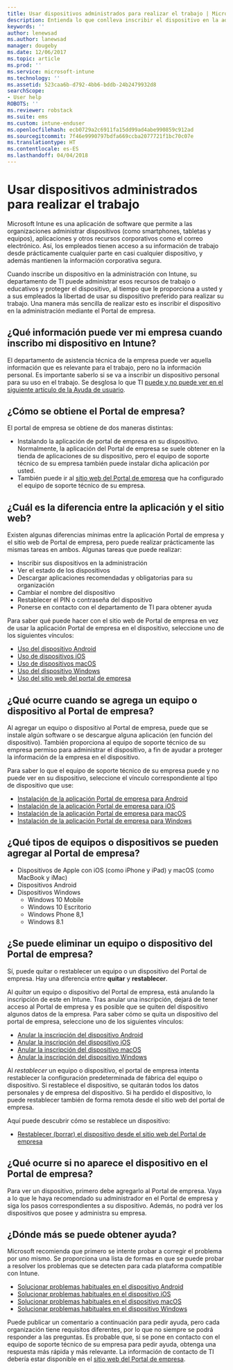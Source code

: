 ```yaml
---
title: Usar dispositivos administrados para realizar el trabajo | Microsoft Docs
description: Entienda lo que conlleva inscribir el dispositivo en la administración con Intune.
keywords: ''
author: lenewsad
ms.author: lanewsad
manager: dougeby
ms.date: 12/06/2017
ms.topic: article
ms.prod: ''
ms.service: microsoft-intune
ms.technology: ''
ms.assetid: 523caa6b-d792-4bb6-bddb-24b2479932d8
searchScope:
- User help
ROBOTS: ''
ms.reviewer: robstack
ms.suite: ems
ms.custom: intune-enduser
ms.openlocfilehash: ecb0729a2c6911fa15dd99ad4abe990859c912ad
ms.sourcegitcommit: 7f46e9990797bdfa669ccba2077721f1bc70c07e
ms.translationtype: HT
ms.contentlocale: es-ES
ms.lasthandoff: 04/04/2018
---
```

# <a name="use-managed-devices-to-get-work-done"></a>Usar dispositivos administrados para realizar el trabajo
Microsoft Intune es una aplicación de software que permite a las organizaciones administrar dispositivos (como smartphones, tabletas y equipos), aplicaciones y otros recursos corporativos como el correo electrónico. Así, los empleados tienen acceso a su información de trabajo desde prácticamente cualquier parte en casi cualquier dispositivo, y además mantienen la información corporativa segura.

Cuando inscribe un dispositivo en la administración con Intune, su departamento de TI puede administrar esos recursos de trabajo o educativos y proteger el dispositivo, al tiempo que le proporciona a usted y a sus empleados la libertad de usar su dispositivo preferido para realizar su trabajo. Una manera más sencilla de realizar esto es inscribir el dispositivo en la administración mediante el Portal de empresa.

## <a name="what-information-can-my-company-see-when-i-enroll-my-device-in-intune"></a>¿Qué información puede ver mi empresa cuando inscribo mi dispositivo en Intune?
El departamento de asistencia técnica de la empresa puede ver aquella información que es relevante para el trabajo, pero no la información personal. Es importante saberlo si se va a inscribir un dispositivo personal para su uso en el trabajo. Se desglosa lo que TI [puede y no puede ver en el siguiente artículo de la Ayuda de usuario](what-info-can-your-company-see-when-you-enroll-your-device-in-intune.md).

## <a name="how-do-i-get-the-company-portal"></a>¿Cómo se obtiene el Portal de empresa?
El portal de empresa se obtiene de dos maneras distintas:

- Instalando la aplicación de portal de empresa en su dispositivo. Normalmente, la aplicación del Portal de empresa se suele obtener en la tienda de aplicaciones de su dispositivo, pero el equipo de soporte técnico de su empresa también puede instalar dicha aplicación por usted.
- También puede ir al [sitio web del Portal de empresa](https://portal.manage.microsoft.com#HelpDeskDialog) que ha configurado el equipo de soporte técnico de su empresa.

## <a name="whats-the-difference-between-the-app-and-the-website"></a>¿Cuál es la diferencia entre la aplicación y el sitio web?
Existen algunas diferencias mínimas entre la aplicación Portal de empresa y el sitio web de Portal de empresa, pero puede realizar prácticamente las mismas tareas en ambos. Algunas tareas que puede realizar:

- Inscribir sus dispositivos en la administración
- Ver el estado de los dispositivos
- Descargar aplicaciones recomendadas y obligatorias para su organización
- Cambiar el nombre del dispositivo
- Restablecer el PIN o contraseña del dispositivo
- Ponerse en contacto con el departamento de TI para obtener ayuda

Para saber qué puede hacer con el sitio web de Portal de empresa en vez de usar la aplicación Portal de empresa en el dispositivo, seleccione uno de los siguientes vínculos:

- [Uso del dispositivo Android](using-your-android-device-with-intune.md)
- [Uso de dispositivos iOS](using-your-ios-device-with-intune.md)
- [Uso de dispositivos macOS](using-your-macos-device-with-intune.md)
- [Uso del dispositivo Windows](using-your-windows-device-with-intune.md)
- [Uso del sitio web del portal de empresa](using-the-intune-company-portal-website.md)

## <a name="what-happens-when-you-add-a-computer-or-device-to-the-company-portal"></a>¿Qué ocurre cuando se agrega un equipo o dispositivo al Portal de empresa?
Al agregar un equipo o dispositivo al Portal de empresa, puede que se instale algún software o se descargue alguna aplicación (en función del dispositivo). También proporciona al equipo de soporte técnico de su empresa permiso para administrar el dispositivo, a fin de ayudar a proteger la información de la empresa en el dispositivo.

Para saber lo que el equipo de soporte técnico de su empresa puede y no puede ver en su dispositivo, seleccione el vínculo correspondiente al tipo de dispositivo que use:

- [Instalación de la aplicación Portal de empresa para Android](what-happens-if-you-install-the-company-portal-app-and-enroll-your-device-in-intune-android.md)
- [Instalación de la aplicación Portal de empresa para iOS](what-happens-if-you-install-the-company-portal-app-and-enroll-your-device-in-intune-ios.md)
- [Instalación de la aplicación Portal de empresa para macOS](what-happens-if-you-install-the-company-portal-app-and-enroll-your-device-in-intune-macos.md)
- [Instalación de la aplicación Portal de empresa para Windows](what-happens-if-you-install-the-company-portal-app-and-enroll-your-device-in-intune-windows10.md)

## <a name="what-kind-of-computers-or-devices-can-you-add-to-the-company-portal"></a>¿Qué tipos de equipos o dispositivos se pueden agregar al Portal de empresa?
-   Dispositivos de Apple con iOS (como iPhone y iPad) y macOS (como MacBook y iMac)
-   Dispositivos Android
-   Dispositivos Windows
    -   Windows 10 Mobile
    -   Windows 10 Escritorio
    -   Windows Phone 8,1
    -   Windows 8.1

## <a name="can-you-remove-a-computer-or-device-from-the-company-portal"></a>¿Se puede eliminar un equipo o dispositivo del Portal de empresa?
Sí, puede quitar o restablecer un equipo o un dispositivo del Portal de empresa. Hay una diferencia entre **quitar** y **restablecer**.

Al *quitar* un equipo o dispositivo del Portal de empresa, está anulando la inscripción de este en Intune. Tras anular una inscripción, dejará de tener acceso al Portal de empresa y es posible que se quiten del dispositivo algunos datos de la empresa. Para saber cómo se quita un dispositivo del portal de empresa, seleccione uno de los siguientes vínculos:

- [Anular la inscripción del dispositivo Android](unenroll-your-device-from-intune-android.md)
- [Anular la inscripción del dispositivo iOS](unenroll-your-device-from-intune-ios.md)
- [Anular la inscripción del dispositivo macOS](unenroll-your-device-from-intune-macos.md)
- [Anular la inscripción del dispositivo Windows](unenroll-your-device-from-intune-windows.md)

Al *restablecer* un equipo o dispositivo, el portal de empresa intenta restablecer la configuración predeterminada de fábrica del equipo o dispositivo. Si restablece el dispositivo, se quitarán todos los datos personales y de empresa del dispositivo. Si ha perdido el dispositivo, lo puede restablecer también de forma remota desde el sitio web del portal de empresa.

Aquí puede descubrir cómo se restablece un dispositivo:

- [Restablecer (borrar) el dispositivo desde el sitio web del Portal de empresa](reset-erase-your-device-cpwebsite.md)

## <a name="what-if-i-cant-see-my-device-in-the-company-portal"></a>¿Qué ocurre si no aparece el dispositivo en el Portal de empresa?
Para ver un dispositivo, primero debe agregarlo al Portal de empresa. Vaya a lo que le haya recomendado su administrador en el Portal de empresa y siga los pasos correspondientes a su dispositivo. Además, no podrá ver los dispositivos que posee y administra su empresa.

## <a name="where-else-can-i-go-for-help"></a>¿Dónde más se puede obtener ayuda?
Microsoft recomienda que primero se intente probar a corregir el problema por uno mismo. Se proporciona una lista de formas en que se puede probar a resolver los problemas que se detecten para cada plataforma compatible con Intune.

- [Solucionar problemas habituales en el dispositivo Android](troubleshoot-your-device-android.md)
- [Solucionar problemas habituales en el dispositivo iOS](troubleshoot-your-device-ios.md)
- [Solucionar problemas habituales en el dispositivo macOS](troubleshoot-your-device-macos.md)
- [Solucionar problemas habituales en el dispositivo Windows](troubleshoot-your-device-windows.md)

Puede publicar un comentario a continuación para pedir ayuda, pero cada organización tiene requisitos diferentes, por lo que no siempre se podrá responder a las preguntas. Es probable que, si se pone en contacto con el equipo de soporte técnico de su empresa para pedir ayuda, obtenga una respuesta más rápida y más relevante. La información de contacto de TI debería estar disponible en el [sitio web del Portal de empresa](https://portal.manage.microsoft.com#HelpDeskDialog).
